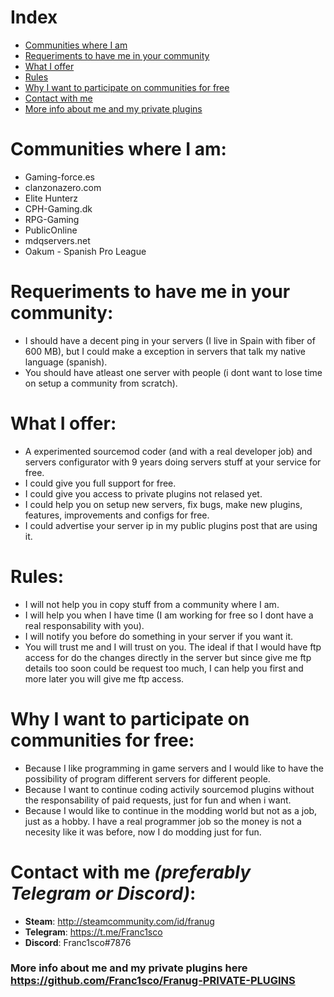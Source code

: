 # Index

- [Communities where I am](#communities-where-i-am)
- [Requeriments to have me in your community](#requeriments-to-have-me-in-your-community)
- [What I offer](#what-i-offer)
- [Rules](#rules)
- [Why I want to participate on communities for free](#why-i-want-to-participate-on-communities-for-free)
- [Contact with me](#contact-with-me-preferably-telegram-or-discord-)
- [More info about me and my private plugins](#more-info-about-me-and-my-private-plugins-here-httpsgithubcomfranc1scofranug-private-plugins)


# Communities where I am:

* Gaming-force.es
* clanzonazero.com
* Elite Hunterz
* CPH-Gaming.dk
* RPG-Gaming
* PublicOnline
* mdqservers.net
* Oakum - Spanish Pro League


# Requeriments to have me in your community:

* I should have a decent ping in your servers (I live in Spain with fiber of 600 MB), but I could make a exception in servers that talk my native language (spanish).
* You should have atleast one server with people (i dont want to lose time on setup a community from scratch).


# What I offer:

* A experimented sourcemod coder (and with a real developer job) and servers configurator with 9 years doing servers stuff at your service for free.
* I could give you full support for free.
* I could give you access to private plugins not relased yet.
* I could help you on setup new servers, fix bugs, make new plugins, features, improvements and configs for free.
* I could advertise your server ip in my public plugins post that are using it.


# Rules:

* I will not help you in copy stuff from a community where I am.
* I will help you when I have time (I am working for free so I dont have a real responsability with you).
* I will notify you before do something in your server if you want it.
* You will trust me and I will trust on you. The ideal if that I would have ftp access for do the changes directly in the server but since give me ftp details too soon could be request too much, I can help you first and more later you will give me ftp access.


# Why I want to participate on communities for free:

* Because I like programming in game servers and I would like to have the possibility of program different servers for different people.
* Because I want to continue coding activily sourcemod plugins without the responsability of paid requests, just for fun and when i want.
* Because I would like to continue in the modding world but not as a job, just as a hobby. I have a real programmer job so the money is not a necesity like it was before, now I do modding just for fun.


# Contact with me *(preferably Telegram or Discord)*:  

* **Steam**: http://steamcommunity.com/id/franug
* **Telegram**: https://t.me/Franc1sco
* **Discord**: Franc1sco#7876


### More info about me and my private plugins here https://github.com/Franc1sco/Franug-PRIVATE-PLUGINS
